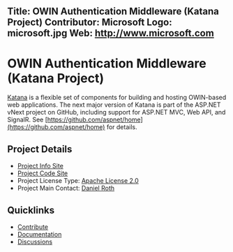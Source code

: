 Title: OWIN Authentication Middleware (Katana Project)
Contributor: Microsoft
Logo: microsoft.jpg
Web: http://www.microsoft.com
---
# OWIN Authentication Middleware (Katana Project)

[Katana](https://katanaproject.codeplex.com/) is a flexible set of components for building and hosting OWIN-based web applications. The next major version of Katana is part of the ASP.NET vNext project on GitHub, including support for ASP.NET MVC, Web API, and SignalR. See [https://github.com/aspnet/home](https://github.com/aspnet/home) for details.

## Project Details
* [Project Info Site](https://katanaproject.codeplex.com/) 
* [Project Code Site](http://katanaproject.codeplex.com/SourceControl/latest#src/) 
* Project License Type: [Apache License 2.0](https://katanaproject.codeplex.com/license)
* Project Main Contact: [Daniel Roth](https://www.codeplex.com/site/users/view/danroth27)

## Quicklinks

* [Contribute](https://katanaproject.codeplex.com/wikipage?title=contribute) 
* [Documentation](https://katanaproject.codeplex.com/documentation)
* [Discussions](https://katanaproject.codeplex.com/discussions)
